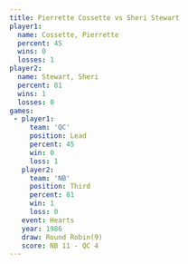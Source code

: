 ```yaml
---
title: Pierrette Cossette vs Sheri Stewart
player1:                   
  name: Cossette, Pierrette
  percent: 45              
  wins: 0                  
  losses: 1                
player2:                   
  name: Stewart, Sheri     
  percent: 81              
  wins: 1                  
  losses: 0                
games:
 - player1:        
     team: 'QC'    
     position: Lead
     percent: 45   
     win: 0        
     loss: 1       
   player2:         
     team: 'NB'     
     position: Third
     percent: 81    
     win: 1         
     loss: 0        
   event: Hearts       
   year: 1986          
   draw: Round Robin(9)
   score: NB 11 - QC 4 
---
```

